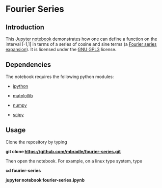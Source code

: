 # Fourier Series

## Introduction

This [Jupyter notebook](https://jupyter-notebook.readthedocs.io/en/stable/) demonstrates how one can define a function on the interval [-1,1] in terms of a series of cosine and sine terms (a [Fourier series expansion](http://mathworld.wolfram.com/FourierSeries.html)).  It is licensed under the [GNU GPL3](https://www.gnu.org/licenses/gpl-3.0.en.html) license.

## Dependencies

The notebook requires the following python modules:

- [ipython](https://pypi.org/project/ipython/)

- [matplotlib](https://pypi.org/project/matplotlib/)

- [numpy](https://pypi.org/project/numpy/)

- [scipy](https://pypi.org/project/scipy/)

## Usage

Clone the repository by typing

**git clone https://github.com/mbradle/fourier-series.git**

Then open the notebook.  For example, on a linux type system, type

**cd fourier-series**

**jupyter notebook fourier-series.ipynb**
